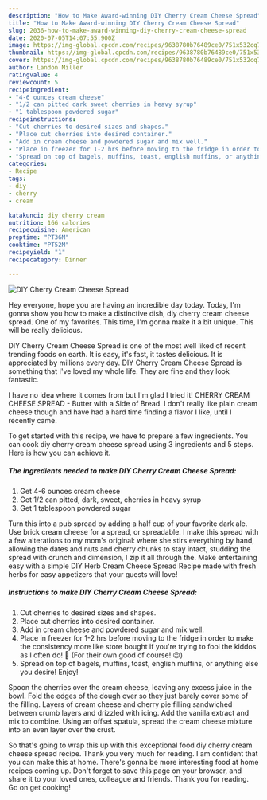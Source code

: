 ```yaml
---
description: "How to Make Award-winning DIY Cherry Cream Cheese Spread"
title: "How to Make Award-winning DIY Cherry Cream Cheese Spread"
slug: 2036-how-to-make-award-winning-diy-cherry-cream-cheese-spread
date: 2020-07-05T14:07:55.900Z
image: https://img-global.cpcdn.com/recipes/9638780b76489ce0/751x532cq70/diy-cherry-cream-cheese-spread-recipe-main-photo.jpg
thumbnail: https://img-global.cpcdn.com/recipes/9638780b76489ce0/751x532cq70/diy-cherry-cream-cheese-spread-recipe-main-photo.jpg
cover: https://img-global.cpcdn.com/recipes/9638780b76489ce0/751x532cq70/diy-cherry-cream-cheese-spread-recipe-main-photo.jpg
author: Landon Miller
ratingvalue: 4
reviewcount: 5
recipeingredient:
- "4-6 ounces cream cheese"
- "1/2 can pitted dark sweet cherries in heavy syrup"
- "1 tablespoon powdered sugar"
recipeinstructions:
- "Cut cherries to desired sizes and shapes."
- "Place cut cherries into desired container."
- "Add in cream cheese and powdered sugar and mix well."
- "Place in freezer for 1-2 hrs before moving to the fridge in order to make the consistency more like store bought if you&#39;re trying to fool the kiddos as I often do! 🤣 (For their own good of course! 😉)"
- "Spread on top of bagels, muffins, toast, english muffins, or anything else you desire! Enjoy!"
categories:
- Recipe
tags:
- diy
- cherry
- cream

katakunci: diy cherry cream 
nutrition: 166 calories
recipecuisine: American
preptime: "PT36M"
cooktime: "PT52M"
recipeyield: "1"
recipecategory: Dinner

---
```



![DIY Cherry Cream Cheese Spread](https://img-global.cpcdn.com/recipes/9638780b76489ce0/751x532cq70/diy-cherry-cream-cheese-spread-recipe-main-photo.jpg)

Hey everyone, hope you are having an incredible day today. Today, I'm gonna show you how to make a distinctive dish, diy cherry cream cheese spread. One of my favorites. This time, I'm gonna make it a bit unique. This will be really delicious.

DIY Cherry Cream Cheese Spread is one of the most well liked of recent trending foods on earth. It is easy, it's fast, it tastes delicious. It is appreciated by millions every day. DIY Cherry Cream Cheese Spread is something that I've loved my whole life. They are fine and they look fantastic.

I have no idea where it comes from but I&#39;m glad I tried it! CHERRY CREAM CHEESE SPREAD - Butter with a Side of Bread. I don&#39;t really like plain cream cheese though and have had a hard time finding a flavor I like, until I recently came.


To get started with this recipe, we have to prepare a few ingredients. You can cook diy cherry cream cheese spread using 3 ingredients and 5 steps. Here is how you can achieve it.

<!--inarticleads1-->

##### The ingredients needed to make DIY Cherry Cream Cheese Spread:

1. Get 4-6 ounces cream cheese
1. Get 1/2 can pitted, dark, sweet, cherries in heavy syrup
1. Get 1 tablespoon powdered sugar


Turn this into a pub spread by adding a half cup of your favorite dark ale. Use brick cream cheese for a spread, or spreadable. I make this spread with a few alterations to my mom&#39;s original: where she stirs everything by hand, allowing the dates and nuts and cherry chunks to stay intact, studding the spread with crunch and dimension, I zip it all through the. Make entertaining easy with a simple DIY Herb Cream Cheese Spread Recipe made with fresh herbs for easy appetizers that your guests will love! 

<!--inarticleads2-->

##### Instructions to make DIY Cherry Cream Cheese Spread:

1. Cut cherries to desired sizes and shapes.
1. Place cut cherries into desired container.
1. Add in cream cheese and powdered sugar and mix well.
1. Place in freezer for 1-2 hrs before moving to the fridge in order to make the consistency more like store bought if you&#39;re trying to fool the kiddos as I often do! 🤣 (For their own good of course! 😉)
1. Spread on top of bagels, muffins, toast, english muffins, or anything else you desire! Enjoy!


Spoon the cherries over the cream cheese, leaving any excess juice in the bowl. Fold the edges of the dough over so they just barely cover some of the filling. Layers of cream cheese and cherry pie filling sandwiched between crumb layers and drizzled with icing. Add the vanilla extract and mix to combine. Using an offset spatula, spread the cream cheese mixture into an even layer over the crust. 

So that's going to wrap this up with this exceptional food diy cherry cream cheese spread recipe. Thank you very much for reading. I am confident that you can make this at home. There's gonna be more interesting food at home recipes coming up. Don't forget to save this page on your browser, and share it to your loved ones, colleague and friends. Thank you for reading. Go on get cooking!
